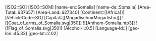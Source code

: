 ﻿---
location: [2.02,45.33]
type: Country
tags:
- geo/Country

SpocWebEntityId: 27022
isDeleted: false
confidential: public

---
[ISO2::SO]
[ISO3::SOM]
[name-en::Somalia]
[name-de::Somalia]
[Area-Total::637657]
[Area-Land::627340]
[Continent::[[Africa]]]
[VehicleCode::SO]
[Capital::[[Mogadischu=Mogadisho]]]
![[Coat_of_arms_of_Somalia.svg|350]]
![[Anthem-Somalia.mp3]]
![[Flag_of_Somalia.svg|350]]
[Alcohol-l::0.5]
[Language-Id::]
[geo-lon::45.33]
[geo-lat::2.02]

